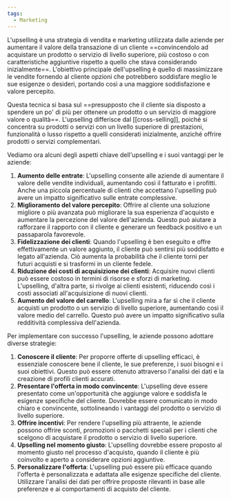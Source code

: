 ```yaml
---
tags:
  - Marketing
---
```



L'upselling è una strategia di vendita e marketing utilizzata dalle aziende per aumentare il valore della transazione di un cliente ==convincendolo ad acquistare un prodotto o servizio di livello superiore, più costoso o con caratteristiche aggiuntive rispetto a quello che stava considerando inizialmente==.
L'obiettivo principale dell'upselling è quello di massimizzare le vendite fornendo al cliente opzioni che potrebbero soddisfare meglio le sue esigenze o desideri, portando così a una maggiore soddisfazione e valore percepito.

Questa tecnica si basa sul ==presupposto che il cliente sia disposto a spendere un po' di più per ottenere un prodotto o un servizio di maggiore valore o qualità==.
L'upselling differisce dal [[cross-selling]], poiché si concentra su prodotti o servizi con un livello superiore di prestazioni, funzionalità o lusso rispetto a quelli considerati inizialmente, anziché offrire prodotti o servizi complementari.

Vediamo ora alcuni degli aspetti chiave dell'upselling e i suoi vantaggi per le aziende:
1. **Aumento delle entrate**: L'upselling consente alle aziende di aumentare il valore delle vendite individuali, aumentando così il fatturato e i profitti. Anche una piccola percentuale di clienti che accettano l'upselling può avere un impatto significativo sulle entrate complessive.
2. **Miglioramento del valore percepito**: Offrire al cliente una soluzione migliore o più avanzata può migliorare la sua esperienza d'acquisto e aumentare la percezione del valore dell'azienda. Questo può aiutare a rafforzare il rapporto con il cliente e generare un feedback positivo e un passaparola favorevole.
3. **Fidelizzazione dei clienti**: Quando l'upselling è ben eseguito e offre effettivamente un valore aggiunto, il cliente può sentirsi più soddisfatto e legato all'azienda. Ciò aumenta la probabilità che il cliente torni per futuri acquisti e si trasformi in un cliente fedele.
4. **Riduzione dei costi di acquisizione dei clienti**: Acquisire nuovi clienti può essere costoso in termini di risorse e sforzi di marketing. L'upselling, d'altra parte, si rivolge ai clienti esistenti, riducendo così i costi associati all'acquisizione di nuovi clienti.
5. **Aumento del valore del carrello**: L'upselling mira a far sì che il cliente acquisti un prodotto o un servizio di livello superiore, aumentando così il valore medio del carrello. Questo può avere un impatto significativo sulla redditività complessiva dell'azienda.

Per implementare con successo l'upselling, le aziende possono adottare diverse strategie:

1. **Conoscere il cliente**: Per proporre offerte di upselling efficaci, è essenziale conoscere bene il cliente, le sue preferenze, i suoi bisogni e i suoi obiettivi. Questo può essere ottenuto attraverso l'analisi dei dati e la creazione di profili clienti accurati.
2. **Presentare l'offerta in modo convincente**: L'upselling deve essere presentato come un'opportunità che aggiunge valore e soddisfa le esigenze specifiche del cliente. Dovrebbe essere comunicato in modo chiaro e convincente, sottolineando i vantaggi del prodotto o servizio di livello superiore.
3. **Offrire incentivi**: Per rendere l'upselling più attraente, le aziende possono offrire sconti, promozioni o pacchetti speciali per i clienti che scelgono di acquistare il prodotto o servizio di livello superiore.
4. **Upselling nel momento giusto**: L'upselling dovrebbe essere proposto al momento giusto nel processo d'acquisto, quando il cliente è più coinvolto e aperto a considerare opzioni aggiuntive.
5. **Personalizzare l'offerta**: L'upselling può essere più efficace quando l'offerta è personalizzata e adattata alle esigenze specifiche del cliente. Utilizzare l'analisi dei dati per offrire proposte rilevanti in base alle preferenze e ai comportamenti di acquisto del cliente.